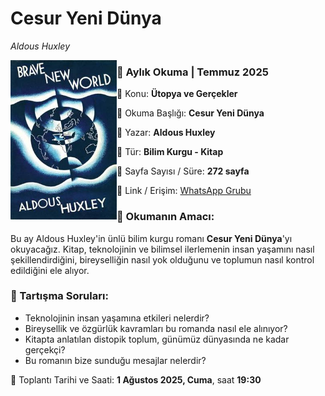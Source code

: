 # Cesur Yeni Dünya
_Aldous Huxley_

<img align="left" width="170" src="img/003.jpg">

### 📖 Aylık Okuma | Temmuz 2025

🔹 Konu: **Ütopya ve Gerçekler**

🔹 Okuma Başlığı: **Cesur Yeni Dünya**

🔹 Yazar: **Aldous Huxley**

🔹 Tür: **Bilim Kurgu - Kitap**

🔹 Sayfa Sayısı / Süre: **272 sayfa**

🔹 Link / Erişim: [WhatsApp Grubu](https://chat.whatsapp.com/FujPEIaJi0fDMYLS7WfOZn)

### 📌 Okumanın Amacı:

Bu ay Aldous Huxley'in ünlü bilim kurgu romanı **Cesur Yeni Dünya**'yı okuyacağız. Kitap, teknolojinin ve bilimsel ilerlemenin insan yaşamını nasıl şekillendirdiğini, bireyselliğin nasıl yok olduğunu ve toplumun nasıl kontrol edildiğini ele alıyor. 

### 🧭 Tartışma Soruları:
- Teknolojinin insan yaşamına etkileri nelerdir?
- Bireysellik ve özgürlük kavramları bu romanda nasıl ele alınıyor?
- Kitapta anlatılan distopik toplum, günümüz dünyasında ne kadar gerçekçi?
- Bu romanın bize sunduğu mesajlar nelerdir?

📅 Toplantı Tarihi ve Saati: **1 Ağustos 2025, Cuma**, saat **19:30** 